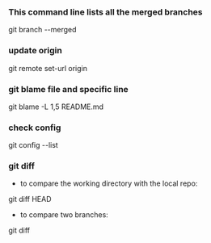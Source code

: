 ### This command line lists all the merged branches
git branch --merged

### update origin
git remote set-url origin <your repo>

### git blame file and specific line
git blame -L 1,5 README.md

### check config
git config --list


### git diff
- to compare the working directory with the local repo:

git diff HEAD <filename>

-  to compare two branches:

git diff <source branch> <target branch>
